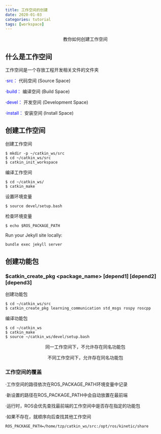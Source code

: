 ```yaml
---
title: 工作空间的创建
date: 2020-01-03
categories: tutorial
tags: [workspace]
---
```


<center>教你如何创建工作空间</center> 

<!-- more -->


## 什么是工作空间

工作空间是一个存放工程开发相关文件的文件夹

·<font color=blue>src：</font> 代码空间 (Source Space)

·<font color=blue>build：</font> 编译空间 (Build Space)

·<font color=blue>devel：</font> 开发空间 (Development Space)

·<font color=blue>install：</font> 安装空间 (Install Space)


## 创建工作空间

创建工作空间

```
$ mkdir -p ~/catkin_ws/src
$ cd ~/catkin_ws/src
$ catkin_init_workspace
```

编译工作空间

```
$ cd ~/catkin_ws/
$ catkin_make
```

设置环境变量

```
$ source devel/setup.bash
```

检查环境变量

```
$ echo $ROS_PACKAGE_PATH
```

Run your Jekyll site locally:

```sh
bundle exec jekyll server
```

## 创建功能包

### $catkin_create_pkg <package_name> [depend1] [depend2] [depend3]

创建功能包

```
$ cd ~/catkin_ws/src
$ catkin_create_pkg learning_communication std_msgs rospy roscpp
```

编译功能包

```
$ cd ~/catkin_ws
$ catkin_make
$ source ~/catkin_ws/devel/setup.bash
```
<center>同一工作空间下，不允许存在同名功能包

不同工作空间下，允许存在同名功能包</center>


### 工作空间的覆盖

·工作空间的路径依次在ROS_PACKAGE_PATH环境变量中记录

·新设置的路径在ROS_PACKAGE_PATH中会自动放置在最前端

·运行时，ROS会优先查找最前端的工作空间中是否存在指定的功能包

·如果不存在，就顺序向后查找其他工作空间

```
ROS_PACKAGE_PATH=/home/tzp/catkin_ws/src:/opt/ros/kinetic/share
```

